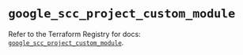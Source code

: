 # `google_scc_project_custom_module`

Refer to the Terraform Registry for docs: [`google_scc_project_custom_module`](https://registry.terraform.io/providers/hashicorp/google-beta/5.42.0/docs/resources/google_scc_project_custom_module).
